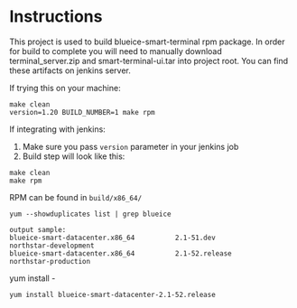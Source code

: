 Instructions
============

This project is used to build blueice-smart-terminal rpm package.
In order for build to complete you will need to manually download
terminal_server.zip and smart-terminal-ui.tar into project root.
You can find these artifacts on jenkins server.

If trying this on your machine:

```
make clean
version=1.20 BUILD_NUMBER=1 make rpm
```

If integrating with jenkins:
1. Make sure you pass `version` parameter in your jenkins job
2. Build step will look like this:
```
make clean
make rpm
```

RPM can be found in `build/x86_64/`

```yum --showduplicates list | grep blueice```
```
output sample:
blueice-smart-datacenter.x86_64          2.1-51.dev                      northstar-development
blueice-smart-datacenter.x86_64          2.1-52.release                  northstar-production
```
yum install <package name>-<version info>

```yum install blueice-smart-datacenter-2.1-52.release ```
